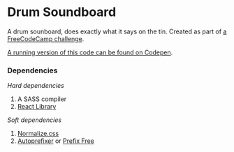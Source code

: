 # Drum Soundboard

A drum sounboard, does exactly what it says on the tin. Created as part of [a FreeCodeCamp challenge](https://learn.freecodecamp.org/front-end-libraries/front-end-libraries-projects/build-a-drum-machine).

[A running version of this code can be found on Codepen](https://codepen.io/Ashto/full/PdwapM/).

### Dependencies
*Hard dependencies*
1. A SASS compiler
2. [React Library](https://reactjs.org/)

*Soft dependencies*
1. [Normalize.css](https://github.com/necolas/normalize.css/)
2. [Autoprefixer](https://github.com/postcss/autoprefixer) or [Prefix Free](https://cdnjs.cloudflare.com/ajax/libs/prefixfree/1.0.7/prefixfree.min.js)